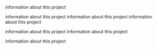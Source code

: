 information about this project

information about this project
information about this project
information about this project

information about this project
information about this project

information about this project

